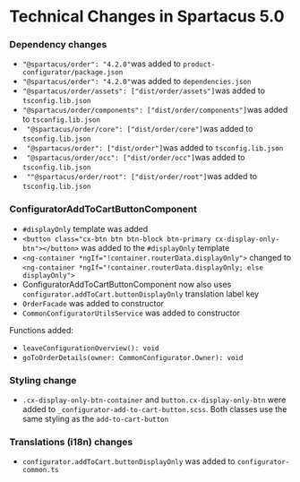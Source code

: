 # Technical Changes in Spartacus 5.0
### Dependency changes

- `"@spartacus/order": "4.2.0"`was added to `product-configurator/package.json`
- `"@spartacus/order": "4.2.0"`was added to `dependencies.json`
- `"@spartacus/order/assets": ["dist/order/assets"]`was added to `tsconfig.lib.json`
- `"@spartacus/order/components": ["dist/order/components"]`was added to `tsconfig.lib.json`
- ` "@spartacus/order/core": ["dist/order/core"]`was added to `tsconfig.lib.json`
- ` "@spartacus/order": ["dist/order"]`was added to `tsconfig.lib.json`
- ` "@spartacus/order/occ": ["dist/order/occ"]`was added to `tsconfig.lib.json`
- ` ""@spartacus/order/root": ["dist/order/root"]`was added to `tsconfig.lib.json`


### ConfiguratorAddToCartButtonComponent

-  `#displayOnly` template was added
- `<button class="cx-btn btn btn-block btn-primary cx-display-only-btn"></button>` was added to the `#displayOnly` template
- `<ng-container *ngIf="!container.routerData.displayOnly">` changed to `<ng-container *ngIf="!container.routerData.displayOnly; else displayOnly">`
- ConfiguratorAddToCartButtonComponent now also uses `configurator.addToCart.buttonDisplayOnly` translation label key
-  `OrderFacade` was added to constructor
-  `CommonConfiguratorUtilsService` was added to constructor

Functions added:
- `leaveConfigurationOverview(): void `
- `goToOrderDetails(owner: CommonConfigurator.Owner): void `

### Styling change
- `.cx-display-only-btn-container` and ` button.cx-display-only-btn ` were added to `_configurator-add-to-cart-button.scss`.
Both classes use the same styling as the `add-to-cart-button`

### Translations (i18n) changes
- `configurator.addToCart.buttonDisplayOnly` was added to `configurator-common.ts`
